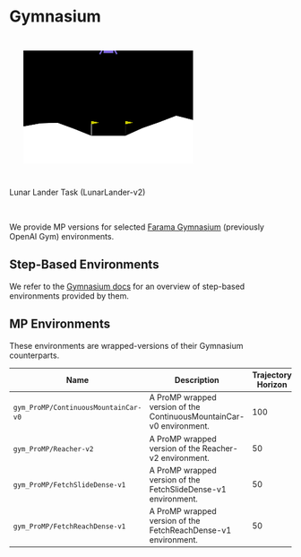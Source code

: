 # Gymnasium

<div class='center'>
    <img src="../_static/imgs/env_gifs/Lunar_Lander.gif" style="margin: 5%; width: 60%;">
    <p>Lunar Lander Task (LunarLander-v2)</p>
</div>
<br>

We provide MP versions for selected [Farama Gymnasium](https://gymnasium.farama.org/) (previously OpenAI Gym) environments.

## Step-Based Environments

We refer to the [Gymnasium docs](https://gymnasium.farama.org/content/basic_usage/) for an overview of step-based environments provided by them.

## MP Environments

These environments are wrapped-versions of their Gymnasium counterparts.

| Name                                 | Description                                                          | Trajectory Horizon | Action Dimension |
| ------------------------------------ | -------------------------------------------------------------------- | ------------------ | ---------------- |
| `gym_ProMP/ContinuousMountainCar-v0` | A ProMP wrapped version of the ContinuousMountainCar-v0 environment. | 100                | 1                |
| `gym_ProMP/Reacher-v2`               | A ProMP wrapped version of the Reacher-v2 environment.               | 50                 | 2                |
| `gym_ProMP/FetchSlideDense-v1`       | A ProMP wrapped version of the FetchSlideDense-v1 environment.       | 50                 | 4                |
| `gym_ProMP/FetchReachDense-v1`       | A ProMP wrapped version of the FetchReachDense-v1 environment.       | 50                 | 4                |
